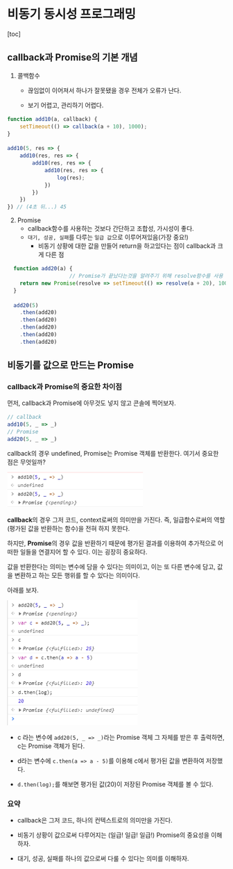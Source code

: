 # 비동기 동시성 프로그래밍

[toc]

## callback과 Promise의 기본 개념

1. 콜백함수

   - 끊임없이 이어져서 하나가 잘못됐을 경우 전체가 오류가 난다.

   - 보기 어렵고, 관리하기 어렵다.

```javascript
function add10(a, callback) {
    setTimeout(() => callback(a + 10), 1000);
}

add10(5, res => {
    add10(res, res => {
        add10(res, res => {
            add10(res, res => {
                log(res);
            })
        })
    })
}) // (4초 뒤...) 45
```

2. Promise
   - callback함수를 사용하는 것보다 간단하고 조합성, 가시성이 좋다.
   - `대기, 성공, 실패`를 다루는 `일급 값`으로 이루어져있음(가장 중요!)
     - 비동기 상황에 대한 값을 만들어 return을 하고있다는 점이 callback과 크게 다른 점

```javascript
  function add20(a) {
      				// Promise가 끝났다는것을 알려주기 위해 resolve함수를 사용
    return new Promise(resolve => setTimeout(() => resolve(a + 20), 100));
  }

  add20(5)
    .then(add20)
    .then(add20)
    .then(add20)
    .then(add20)
    .then(add20)
```



## 비동기를 값으로 만드는 Promise

### callback과 Promise의 중요한 차이점

먼저, callback과 Promise에 아무것도 넣지 않고 콘솔에 찍어보자.

```javascript
// callback
add10(5, _ => _)
// Promise
add20(5, _ => _)
```

callback의 경우 undefined, Promise는 Promise 객체를 반환한다. 여기서 중요한 점은 무엇일까?

![image-20201229170222993](%EB%B9%84%EB%8F%99%EA%B8%B0%20%EB%8F%99%EC%8B%9C%EC%84%B1%20%ED%94%84%EB%A1%9C%EA%B7%B8%EB%9E%98%EB%B0%8D.assets/image-20201229170222993.png)

**callback**의 경우 그저 코드, context로써의 의미만을 가진다. 즉, 일급함수로써의 역할(평가된 값을 반환하는 함수)을 전혀 하지 못한다. 

하지만, **Promise**의 경우 값을 반환하기 때문에 평가된 결과를 이용하여 추가적으로 어떠한 일들을 연결지어 할 수 있다. 이는 굉장히 중요하다.

값을 반환한다는 의미는 변수에 담을 수 있다는 의미이고, 이는 또 다른 변수에 담고, 값을 변환하고 하는 모든 행위를 할 수 있다는 의미이다.

아래를 보자.

![image-20201229170817058](%EB%B9%84%EB%8F%99%EA%B8%B0%20%EB%8F%99%EC%8B%9C%EC%84%B1%20%ED%94%84%EB%A1%9C%EA%B7%B8%EB%9E%98%EB%B0%8D.assets/image-20201229170817058.png)

- c 라는 변수에 `add20(5, _ => _)`라는 Promise 객체 그 자체를 받은 후 출력하면, c는 Promise 객체가 된다.

- d라는 변수에 `c.then(a => a - 5)`를 이용해 c에서 평가된 값을 변환하여 저장했다.

- `d.then(log);`를 해보면 평가된 값(20)이 저장된 Promise 객체를 볼 수 있다.

### 요약

- callback은 그저 코드, 하나의 컨텍스트로의 의미만을 가진다.

- 비동기 상황이 값으로써 다루어지는 (일급! 일급! 일급!) Promise의 중요성을 이해하자.
- 대기, 성공, 실패를 하나의 값으로써 다룰 수 있다는 의미를 이해하자.